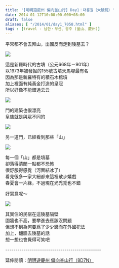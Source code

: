 ```yaml
---
title: '[明明遊慶州 偏向釜山行] Day1：대릉원（大陵苑）'
date: 2014-01-12T10:00:00.000+08:00
draft: false
aliases: [ "/2014/01/day1_7058.html" ]
tags : [travel - 남한・부산、경주 (釜山、慶州)]
---
```


平常都不會去拜山，出國反而走到陵墓去？  

![](/images/busanjj1g1.jpg)

這是新羅時代的古墳（公元668年－901年）  
以1973年被發掘的155號古墳天馬塚最有名  
因為那是新羅特有的積石木棺墳  
加上裡面有純黃金打造的皇冠  
所以好像不能錯過云云  

![](/images/busanjj1g2.jpg)

門的建築也很漂亮  
皇族就是與眾不同的  

![](/images/busanjj1g3.jpg)

另一道門，已經看到那些「山」  

![](/images/busanjj1g.jpg)

每一個「山」都是墳墓  
卻落得清閒一點都不恐怖  
很舒服得感覺（河面結冰了）  
看見很多一家大細都來這裡散步嬉戲  
春夏會一片綠，不過現在光禿禿也不錯  
  
好寫意呢～  

![](/images/busanjj1g4.jpg)

其實住的民宿在這陵墓隔壁  
圍牆也不高，要攀進去應該沒問題  
但想不到為何要爲了少少錢而在外國犯法  
加上，翻牆去陵墓的話  
想一想也會覺得可笑吧  
  
\-----------------------------------------------  
  
延伸閱讀：[明明遊慶州 偏向釜山行（8D7N）](https://hidie.net/busanjj8d7n/)
